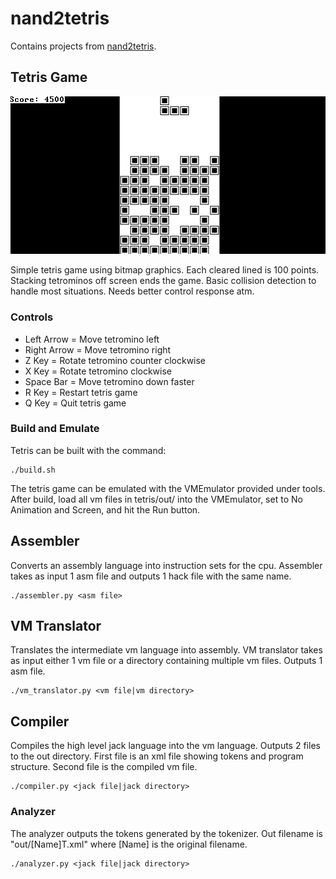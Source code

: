 # nand2tetris

Contains projects from [nand2tetris](https://www.nand2tetris.org).

## Tetris Game

![Tetris gameplay](images/tetris.gif)

Simple tetris game using bitmap graphics.
Each cleared lined is 100 points.
Stacking tetrominos off screen ends the game.
Basic collision detection to handle most situations.
Needs better control response atm.

### Controls

* Left Arrow = Move tetromino left
* Right Arrow = Move tetromino right
* Z Key = Rotate tetromino counter clockwise
* X Key = Rotate tetromino clockwise
* Space Bar = Move tetromino down faster
* R Key = Restart tetris game
* Q Key = Quit tetris game

### Build and Emulate

Tetris can be built with the command:

```
./build.sh
```

The tetris game can be emulated with the VMEmulator provided under tools.
After build, load all vm files in tetris/out/ into the VMEmulator, set to No Animation and Screen, and hit the Run button.

## Assembler

Converts an assembly language into instruction sets for the cpu.
Assembler takes as input 1 asm file and outputs 1 hack file with the same name.

```
./assembler.py <asm file>
```

## VM Translator

Translates the intermediate vm language into assembly.
VM translator takes as input either 1 vm file or a directory containing multiple vm files.
Outputs 1 asm file.

```
./vm_translator.py <vm file|vm directory>
```

## Compiler

Compiles the high level jack language into the vm language.
Outputs 2 files to the out directory.
First file is an xml file showing tokens and program structure.
Second file is the compiled vm file.

```
./compiler.py <jack file|jack directory>
```

### Analyzer

The analyzer outputs the tokens generated by the tokenizer.
Out filename is "out/[Name]T.xml" where [Name] is the original filename.

```
./analyzer.py <jack file|jack directory>
```
